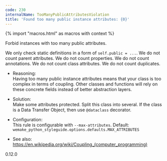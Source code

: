 ```yaml
---
code: 230
internalName: TooManyPublicAttributesViolation
title: 'Found too many public instance attributes: {0}'
---
```


{% import "macros.html" as macros with context %}

Forbid instances with too many public attributes.

We only check static definitions in a form of `self.public = ...`. We do
not count parent attributes. We do not count properties. We do not count
annotations. We do not count class attributes. We do not count
duplicates.

  - Reasoning:  
    Having too many public instance attributes means that your class is
    too complex in terms of coupling. Other classes and functions will
    rely on these concrete fields instead of better abstraction layers.

  - Solution:  
    Make some attributes protected. Split this class into several. If
    the class is a Data Transfer Object, then use `@dataclass`
    decorator.

  - Configuration:  
    This rule is configurable with `--max-attributes`. Default:
    `wemake_python_styleguide.options.defaults.MAX_ATTRIBUTES`

  - See also:  
    <https://en.wikipedia.org/wiki/Coupling_(computer_programming)>

<div class="versionadded">

0.12.0

</div>